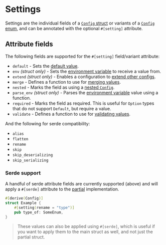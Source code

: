 # Settings

Settings are the individual fields of a [`Config` struct](./struct/index.md) or variants of a
[`Config` enum](./struct/index.md), and can be annotated with the optional `#[setting]` attribute.

## Attribute fields

The following fields are supported for the `#[setting]` field/variant attribute:

- `default` - Sets the [default value](./struct/default.md).
- `env` _(struct only)_ - Sets the [environment variable](./struct/env.md) to receive a value from.
- `extend` _(struct only)_ - Enables a configuration to [extend other configs](./struct/extend.md).
- `merge` - Defines a function to use for [merging values](./struct/merge.md).
- `nested` - Marks the field as using a [nested `Config`](./nested.md).
- `parse_env` _(struct only)_ - Parses the [environment variable](./struct/env.md) value using a
  function.
- `required` - Marks the field as required. This is useful for `Option` types that do not support
  `Default`, but require a value.
- `validate` - Defines a function to use for [validating values](./struct/validate.md).

And the following for serde compatibility:

- `alias`
- `flatten`
- `rename`
- `skip`
- `skip_deserializing`
- `skip_serializing`

### Serde support

A handful of serde attribute fields are currently supported (above) and will apply a `#[serde]`
attribute to the [partial](./partial.md) implementation.

```rust
#[derive(Config)]
struct Example {
	#[setting(rename = "type")]
	pub type_of: SomeEnum,
}
```

> These values can also be applied using `#[serde]`, which is useful if you want to apply them to
> the main struct as well, and not just the partial struct.
